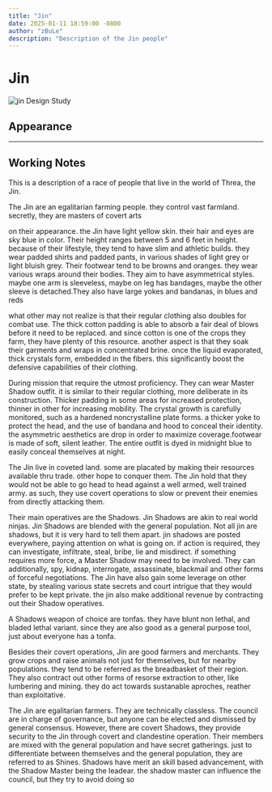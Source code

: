```yaml
---
title: "Jin"
date: 2025-01-11 18:59:00 -0800
author: "zBuLe"
description: "Description of the Jin people"
---
```


# Jin

![jin Design Study](/images/jin_design_study.png "jin Design Study")  

## Appearance

---

## Working Notes

This is a description of a race of people that live in the world of Threa, the Jin.

The Jin are an egalitarian farming people. they control vast farmland. secretly, they are masters of covert arts

on their appearance. the Jin have light yellow skin. their hair and eyes are sky blue in color. Their height ranges between 5 and 6 feet in height. because of their lifestyle, they tend to have slim and athletic builds. they wear padded shirts and padded pants, in various shades of light grey or light bluish grey. Their footwear tend to be browns and oranges. they wear various wraps around their bodies. They aim to have asymmetrical styles. maybe one arm is sleeveless, maybe on leg has bandages, maybe the other sleeve is detached.They also have large yokes and bandanas, in blues and reds

what other may not realize is that their regular clothing also doubles for combat use. The thick cotton padding is able to absorb a fair deal of blows before it need to be replaced. and since cotton is one of the crops they farm, they have plenty of this resource. another aspect is that they soak their garments and wraps in concentrated brine. once the liquid evaporated, thick crystals form, embedded in the fibers. this significantly boost the defensive capabilities of their clothing.

During mission that require the utmost proficiency. They can wear Master Shadow outfit. it is similar to their regular clothing, more deliberate in its construction. Thicker padding in some areas for increased protection, thinner in other for increasing mobility. The crystal growth is carefully monitored, such as a hardened noncrystalline plate forms. a thicker yoke to protect the head, and the use of bandana and hood to conceal their identity. the asymmetric aesthetics are drop in order to maximize coverage.footwear is made of soft, silent leather. The entire outfit is dyed in midnight blue to easily conceal themselves at night.

The Jin live in coveted land. some are placated by making their resources available thru trade. other hope to conquer them. The Jin hold that they would not be able to go head to head against a well armed, well trained army. as such, they use covert operations to slow or prevent their enemies from directly attacking them. 

Their main operatives are the Shadows. Jin Shadows are akin to real world ninjas. Jin Shadows are blended with the general population. Not all jin are shadows, but it is very hard to tell them apart. jin shadows are posted everywhere, paying attention on what is going on. if action is required, they can investigate, infiltrate, steal, bribe, lie and misdirect. if something requires more force, a Master Shadow may need to be involved. They can additionally, spy, kidnap, interrogate, assassinate, blackmail and other forms of forceful negotiations. The Jin have also gain some leverage on other state, by stealing various state secrets and court intrigue that they would prefer to be kept private. the jin also make additional revenue by contracting out their Shadow operatives.

A Shadows weapon of choice are tonfas. they have blunt non lethal, and bladed lethal variant. since they are also good as a general purpose tool, just about everyone has a tonfa.

Besides their covert operations, Jin are good farmers and merchants. They grow crops and raise animals not just for themselves, but for nearby populations. they tend to be referred as the breadbasket of their region. They also contract out other forms of resorse extraction to other, like lumbering and mining. they do act towards sustanable aproches, reather than exploitative.

The Jin are egalitarian farmers. They are technically classless. The council are in charge of governance, but anyone can be elected and dismissed by general consensus. However, there are covert Shadows, they provide security to the Jin through covert and clandestine operation. Their members are mixed with the general population and have secret gatherings. just to differentiate between themselves and the general population, they are referred to as Shines. Shadows have merit an skill based advancement, with the Shadow Master being the leadear. the shadow master can influence the council, but they try to avoid doing so
































